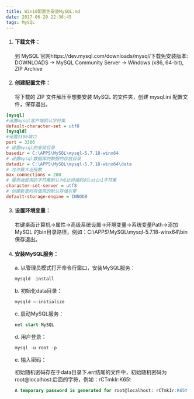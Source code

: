 ```yaml
---
title: Win10配置免安装MySQL.md
date: 2017-06-20 22:36:45
tags: MySQL
---
```


1. #### 下载文件：

   到 MySQL 官网https://dev.mysql.com/downloads/mysql/下载免安装版本: DOWNLOADS → MySQL Community Server → Windows (x86, 64-bit), ZIP Archive

2. #### 创建配置文件：

   将下载的 ZIP 文件解压至想要安装 MySQL 的文件夹，创建 mysql.ini 配置文件，保存退出。
```ini
[mysql]
#设置mysql客户端默认字符集
default-character-set = utf8
[mysqld]
#设置3306端口
port = 3306
# 设置mysql的安装目录
basedir = C:\APPS\MySQL\mysql-5.7.18-winx64
# 设置mysql数据库的数据的存放目录
datadir = C:\APPS\MySQL\mysql-5.7.18-winx64\data
# 允许最大连接数
max_connections = 200
# 服务端使用的字符集默认为8比特编码的latin1字符集
character-set-server = utf8
# 创建新表时将使用的默认存储引擎
default-storage-engine = INNODB
```
3. #### 设置环境变量：

   右键桌面计算机→属性→高级系统设置→环境变量→系统变量Path→添加 MySQL 的bin目录路径，例如：C:\APPS\MySQL\mysql-5.7.18-winx64\bin 保存退出。

4. #### 安装MySQL服务：

   a. 以管理员模式打开命令行窗口，安装MySQL服务：

   ```sql
   mysqld -install
   ```

   b. 初始化data目录：

   ```sql
   mysqld –-initialize
   ```

   c. 启动MySQL服务：

   ```sql
   net start MySQL
   ```

   d. 用户登录：

   ```sql
   mysql -u root -p
   ```

   e. 输入密码：

   初始随机密码存在于data目录下.err结尾的文件中，初始随机密码为root@localhost:后面的字符，例如：rCTmkIr:K65t

   ```SQL
   A temporary password is generated for root@localhost: rCTmkIr:K65t
   ```

   ​